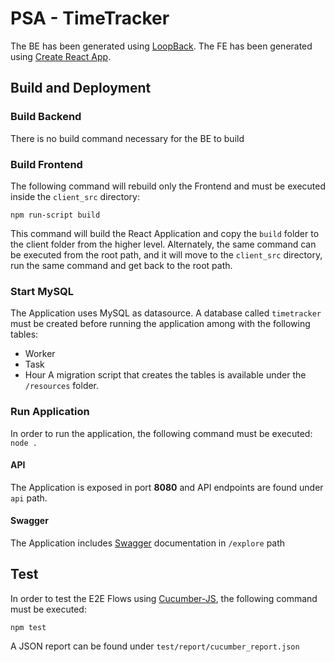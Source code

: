# PSA - TimeTracker

The BE has been generated using [LoopBack](http://loopback.io).
The FE has been generated using [Create React App](https://github.com/facebook/create-react-app).

## Build and Deployment
### Build Backend
There is no build command necessary for the BE to build
### Build Frontend
The following command will rebuild only the Frontend and must be executed inside the `client_src` directory:
```
npm run-script build
```
This command will build the React Application and copy the `build` folder to the client folder from the higher level.
Alternately, the same command can be executed from the root path, and it will move to the `client_src` directory, run the same command and get back to the root path.

### Start MySQL
The Application uses MySQL as datasource. A database called `timetracker` must be created before running the application among with the following tables:
- Worker
- Task
- Hour
A migration script that creates the tables is available under the `/resources` folder.

### Run Application
In order to run the application, the following command must be executed: `node .`
#### API
The Application is exposed in port **8080** and API endpoints are found under `api` path.
#### Swagger
The Application includes [Swagger](https://swagger.io/) documentation in `/explore` path

## Test
In order to test the E2E Flows using [Cucumber-JS](https://github.com/cucumber/cucumber-js), the following command must be executed:
```
npm test
```
A JSON report can be found under `test/report/cucumber_report.json`
